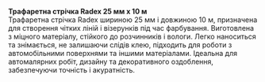 **Трафаретна стрічка Radex 25 мм х 10 м**  
Трафаретна стрічка Radex шириною 25 мм і довжиною 10 м, призначена для створення чітких ліній і візерунків під час фарбування. Виготовлена з міцного матеріалу, стійкого до розчинників і вологи. Легко наноситься та знімається, не залишаючи слідів клею, підходить для роботи з автомобільними поверхнями та іншими матеріалами. Ідеальна для автомалярних робіт, дизайну та декоративного оздоблення, забезпечуючи точність і акуратність.